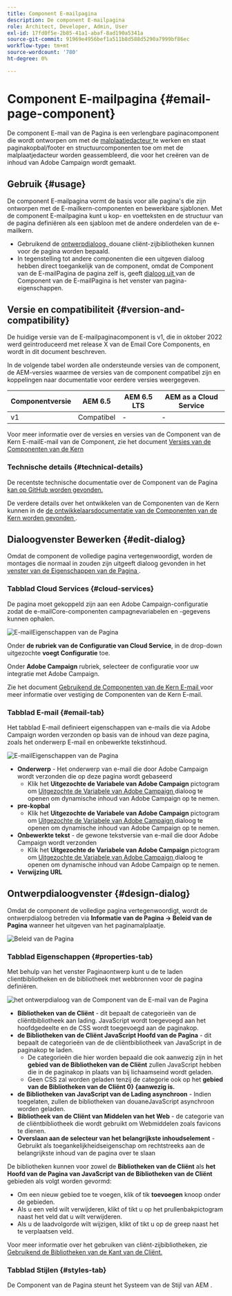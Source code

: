```yaml
---
title: Component E-mailpagina
description: De component E-mailpagina
role: Architect, Developer, Admin, User
exl-id: 17fd0f5e-2b85-41a1-abaf-8ad190a5341a
source-git-commit: 91969e4956bef1a511b8d588d5290a7999bf86ec
workflow-type: tm+mt
source-wordcount: '780'
ht-degree: 0%

---
```



# Component E-mailpagina {#email-page-component}

De component E-mail van de Pagina is een verlengbare paginacomponent die wordt ontworpen om met de [ malplaatjedacteur ](https://experienceleague.adobe.com/docs/experience-manager-cloud-service/sites/authoring/features/templates.html) te werken en staat paginakopbal/footer en structuurcomponenten toe om met de malplaatjedacteur worden geassembleerd, die voor het creëren van de inhoud van Adobe Campaign wordt gemaakt.

## Gebruik {#usage}

De component E-mailpagina vormt de basis voor alle pagina&#39;s die zijn ontworpen met de E-mailkern-componenten en bewerkbare sjablonen. Met de component E-mailpagina kunt u kop- en voetteksten en de structuur van de pagina definiëren als een sjabloon met de andere onderdelen van de e-mailkern.

* Gebruikend de [ ontwerpdialoog, ](#design-dialog) douane cliënt-zijbibliotheken kunnen voor de pagina worden bepaald.
* In tegenstelling tot andere componenten die een uitgeven dialoog hebben direct toegankelijk van de component, omdat de Component van de E-mailPagina de pagina zelf is, geeft [ dialoog uit ](#edit-dialog) van de Component van de E-mailPagina is het venster van pagina-eigenschappen.

## Versie en compatibiliteit {#version-and-compatibility}

De huidige versie van de E-mailpaginacomponent is v1, die in oktober 2022 werd geïntroduceerd met release X van de Email Core Components, en wordt in dit document beschreven.

In de volgende tabel worden alle ondersteunde versies van de component, de AEM-versies waarmee de versies van de component compatibel zijn en koppelingen naar documentatie voor eerdere versies weergegeven.

| Componentversie | AEM 6.5 | AEM 6.5 LTS | AEM as a Cloud Service |
|---|---|---|---|
| v1 | Compatibel | - | - |

Voor meer informatie over de versies en versies van de Component van de Kern E-mailE-mail van de Component, zie het document [ Versies van de Componenten van de Kern ](/help/email/versions.md)

### Technische details {#technical-details}

De recentste technische documentatie over de Component van de Pagina [ kan op GitHub worden gevonden.](https://adobe.com/go/aem_cmp_tech_email_page_v1)

De verdere details over het ontwikkelen van de Componenten van de Kern kunnen in de [ de ontwikkelaarsdocumentatie van de Componenten van de Kern worden gevonden ](/help/developing/overview.md).

## Dialoogvenster Bewerken {#edit-dialog}

Omdat de component de volledige pagina vertegenwoordigt, worden de montages die normaal in zouden zijn uitgeeft dialoog gevonden in het [ venster van de Eigenschappen van de Pagina ](https://experienceleague.adobe.com/docs/experience-manager-cloud-service/sites/authoring/fundamentals/page-properties.html).

### Tabblad Cloud Services {#cloud-services}

De pagina moet gekoppeld zijn aan een Adobe Campaign-configuratie zodat de e-mailCore-componenten campagnevariabelen en -gegevens kunnen ophalen.

![ E-mailEigenschappen van de Pagina ](/help/email/assets/email-page-properties.png)

Onder **de rubriek van de Configuratie van Cloud Service**, in de drop-down uitgezochte **voegt Configuratie** toe.

Onder **Adobe Campaign** rubriek, selecteer de configuratie voor uw integratie met Adobe Campaign.

Zie het document [ Gebruikend de Componenten van de Kern E-mail ](/help/email/using.md) voor meer informatie over vestiging de Componenten van de Kern E-mail.

### Tabblad E-mail {#email-tab}

Het tabblad E-mail definieert eigenschappen van e-mails die via Adobe Campaign worden verzonden op basis van de inhoud van deze pagina, zoals het onderwerp E-mail en onbewerkte tekstinhoud.

![ E-mailEigenschappen van de Pagina ](/help/email/assets/email-page-properties-email.png)

* **Onderwerp** - Het onderwerp van e-mail die door Adobe Campaign wordt verzonden die op deze pagina wordt gebaseerd
   * Klik het **Uitgezochte de Variabele van Adobe Campaign** pictogram om [ Uitgezochte de Variabele van Adobe Campaign ](/help/email/campaign-variables.md) dialoog te openen om dynamische inhoud van Adobe Campaign op te nemen.
* **pre-kopbal**
   * Klik het **Uitgezochte de Variabele van Adobe Campaign** pictogram om [ Uitgezochte de Variabele van Adobe Campaign ](/help/email/campaign-variables.md) dialoog te openen om dynamische inhoud van Adobe Campaign op te nemen.
* **Onbewerkte tekst** - de gewone tekstversie van e-mail die door Adobe Campaign wordt verzonden
   * Klik het **Uitgezochte de Variabele van Adobe Campaign** pictogram om [ Uitgezochte de Variabele van Adobe Campaign ](/help/email/campaign-variables.md) dialoog te openen om dynamische inhoud van Adobe Campaign op te nemen.
* **Verwijzing URL**

## Ontwerpdialoogvenster {#design-dialog}

Omdat de component de volledige pagina vertegenwoordigt, wordt de ontwerpdialoog betreden via **Informatie van de Pagina -> Beleid van de Pagina** wanneer het uitgeven van het paginamalplaatje.

![ Beleid van de Pagina ](/help/assets/page-policy.png)

### Tabblad Eigenschappen {#properties-tab}

Met behulp van het venster Paginaontwerp kunt u de te laden clientbibliotheken en de bibliotheek met webbronnen voor de pagina definiëren.

![ het ontwerpdialoog van de Component van de E-mail van de Pagina ](/help/email/assets/email-page-design.png)

* **Bibliotheken van de Cliënt** - dit bepaalt de categorieën van de cliëntbibliotheek aan lading. JavaScript wordt toegevoegd aan het hoofdgedeelte en de CSS wordt toegevoegd aan de paginakop.
* **de Bibliotheken van de Cliënt JavaScript Hoofd van de Pagina** - dit bepaalt de categorieën van de de cliëntbibliotheek van JavaScript in de paginakop te laden.
   * De categorieën die hier worden bepaald die ook aanwezig zijn in het **gebied van de Bibliotheken van de Cliënt** zullen JavaScript hebben die in de paginakop in plaats van bij lichaamseind wordt geladen.
   * Geen CSS zal worden geladen tenzij de categorie ook op het **gebied van de Bibliotheken van de Cliënt 0} {aanwezig is.**
* **de Bibliotheken van JavaScript van de Lading asynchroon** - Indien toegelaten, zullen de bibliotheken van douaneJavaScript asynchroon worden geladen.
* **Bibliotheek van de Cliënt van Middelen van het Web** - de categorie van de cliëntbibliotheek die wordt gebruikt om Webmiddelen zoals favicons te dienen.
* **Overslaan aan de selecteur van het belangrijkste inhoudselement** - Gebruikt als toegankelijkheidseigenschap om rechtstreeks aan de belangrijkste inhoud van de pagina over te slaan

De bibliotheken kunnen voor zowel de **Bibliotheken van de Cliënt** als **het Hoofd van de Pagina van JavaScript van de Bibliotheken van de Cliënt** gebieden als volgt worden gevormd:

* Om een nieuw gebied toe te voegen, klik of tik **toevoegen** knoop onder de gebieden.
* Als u een veld wilt verwijderen, klikt of tikt u op het prullenbakpictogram naast het veld dat u wilt verwijderen.
* Als u de laadvolgorde wilt wijzigen, klikt of tikt u op de greep naast het te verplaatsen veld.

Voor meer informatie over het gebruiken van cliënt-zijbibliotheken, zie [ Gebruikend de Bibliotheken van de Kant van de Cliënt.](https://helpx.adobe.com/experience-manager/6-5/sites/developing/using/clientlibs.html)

### Tabblad Stijlen {#styles-tab}

De Component van de Pagina steunt het Systeem van de Stijl van AEM [ ](/help/get-started/authoring.md#component-styling).
